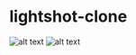 # lightshot-clone
 
![alt text](https://raw.githubusercontent.com/TrOwX99/lightshot-clone/main/ss/Screenshot_1.png)
![alt text](https://raw.githubusercontent.com/TrOwX99/lightshot-clone/main/ss/Screenshot_2.png)
